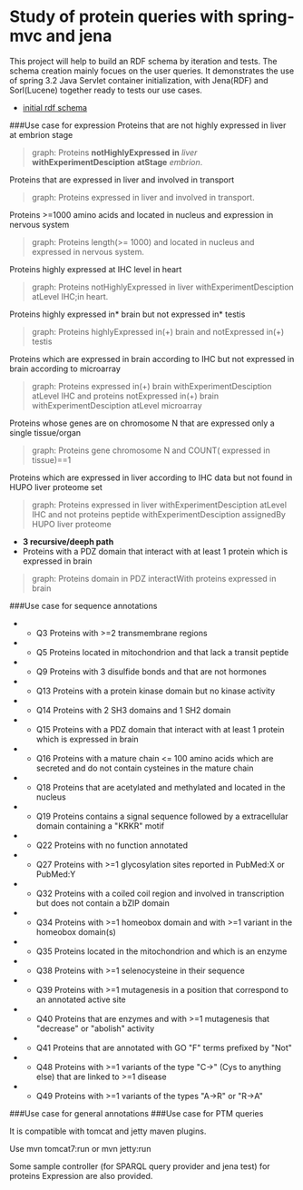 Study of protein queries with spring-mvc and jena 
=================================================

This project will help to build an RDF schema by iteration and tests. The schema creation mainly focues on the user queries. 
It demonstrates the use of spring 3.2 Java Servlet container initialization, with Jena(RDF) and Sorl(Lucene) together ready to tests our use cases.

* [initial rdf schema](https://github.com/evaletolab/spring-jena-sparql/tree/master/src/main/resources/owl)

###Use case for expression
Proteins that are not highly expressed in liver at embrion stage
> graph: Proteins **notHighlyExpressed**   **in** *liver* **withExperimentDesciption** **atStage** *embrion*.

Proteins that are expressed in liver and involved in transport
> graph: Proteins expressed in liver and involved in transport. 

Proteins >=1000 amino acids and located in nucleus and expression in nervous system
> graph: Proteins length(>= 1000) and located in nucleus and expressed in nervous system.  

Proteins highly expressed at IHC level in heart
> graph: Proteins notHighlyExpressed in liver withExperimentDesciption atLevel IHC;in heart.

Proteins highly expressed in* brain but not expressed in* testis
> graph: Proteins highlyExpressed in(+) brain and notExpressed in(+) testis

Proteins which are expressed in brain according to IHC but not expressed in brain according to microarray
> graph: Proteins expressed in(+) brain withExperimentDesciption atLevel IHC and 
	proteins notExpressed in(+) brain withExperimentDesciption atLevel microarray

Proteins whose genes are on chromosome N that are expressed only a single tissue/organ
> graph: Proteins gene chromosome N and COUNT( expressed in tissue)==1 

Proteins which are expressed in liver according to IHC data but not found in HUPO liver proteome set
> graph: Proteins expressed in liver withExperimentDesciption atLevel IHC and not 
	proteins peptide withExperimentDesciption assignedBy HUPO liver proteome  

* **3 recursive/deeph path**
* Proteins with a PDZ domain that interact with at least 1 protein which is expressed in brain

> graph: Proteins domain in PDZ interactWith proteins expressed in brain

###Use case for sequence annotations
 * - Q3	Proteins with >=2 transmembrane regions 
 * - Q5	Proteins located in mitochondrion and that lack a transit peptide
 * - Q9	Proteins with 3 disulfide bonds and that are not hormones 
 * - Q13 Proteins with a protein kinase domain but no kinase activity 
 * - Q14 Proteins with 2 SH3 domains and 1 SH2 domain 
 * - Q15 Proteins with a PDZ domain that interact with at least 1 protein which is expressed in brain 
 * - Q16 Proteins with a mature chain <= 100 amino acids which are secreted and do not contain cysteines in the mature chain 
 * - Q18 Proteins that are acetylated and methylated and located in the nucleus 
 * - Q19 Proteins contains a signal sequence followed by a extracellular domain containing a "KRKR" motif 
 * * Q22 Proteins with no function annotated
 * * Q27 Proteins with >=1 glycosylation sites reported in PubMed:X or PubMed:Y
 * - Q32 Proteins with a coiled coil region and involved in transcription but does not contain a bZIP domain
 * - Q34 Proteins with >=1 homeobox domain and with >=1 variant in the homeobox domain(s)
 * - Q35 Proteins located in the mitochondrion and which is an enzyme
 * - Q38 Proteins with >=1 selenocysteine in their sequence
 * - Q39 Proteins with >=1 mutagenesis in a position that correspond to an annotated active site
 * - Q40 Proteins that are enzymes and with >=1 mutagenesis that "decrease" or "abolish" activity
 * - Q41 Proteins that are annotated with GO "F" terms prefixed by "Not"
 * - Q48 Proteins with >=1 variants of the type "C->" (Cys to anything else) that are linked to >=1 disease
 * - Q49 Proteins with >=1 variants of the types "A->R" or "R->A"

###Use case for general annotations
###Use case for PTM queries


It is compatible with tomcat and jetty maven plugins.

Use
    mvn tomcat7:run
or
    mvn jetty:run

Some sample controller (for SPARQL query provider and jena test) for proteins Expression are also provided.

